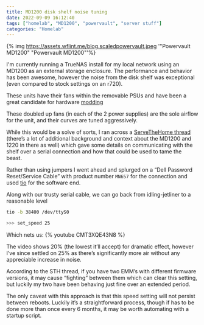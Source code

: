 ```yaml
---
title: MD1200 disk shelf noise tuning
date: 2022-09-09 16:12:40
tags: ["homelab", "MD1200", "powervault", "server stuff"]
categories: "Homelab"
---
```


{% img https://assets.wflint.me/blog.scaledpowervault.jpeg '"Powervault MD1200" "Powervault MD1200"'%}

<!-- more -->

I'm currently running a TrueNAS install for my local network using an MD1200 as an external storage enclosure. The performance and behavior has been awesome, however the noise from the disk shelf was exceptional (even compared to stock settings on an r720).

These units have their fans within the removable PSUs and have been a great candidate for hardware [modding](https://imgur.com/a/fG3hwew)

<blockquote class="imgur-embed-pub" lang="en" data-id="I9jktuh" ><a href="//imgur.com/I9jktuh"></a></blockquote><script async src="//s.imgur.com/min/embed.js" charset="utf-8"></script>

These doubled up fans (in each of the 2 power supplies) are the sole airflow for the unit, and their curves are tuned aggressively.

While this would be a solve of sorts, I ran across a [ServeTheHome thread](https://forums.servethehome.com/index.php?threads/fun-with-an-md1200-md1220-sc200-sc220.27487/) (there’s a lot of additional background and context about the MD1200 and 1220 in there as well) which gave some details on communicating with the shelf over a serial connection and how that could be used to tame the beast.

Rather than using jumpers I went ahead and splurged on a “Dell Password Reset/Service Cable” with product number `MN657` for the connection and used [tio](https://github.com/tio/ti) for the software end.

Along with our trusty serial cable, we can go back from idling-jetliner to a reasonable level

``` bash
tio -b 38400 /dev/ttyS0

>>> set_speed 25
```

Which nets us:
{% youtube CMT3XQE43N8 %}

The video shows 20% (the lowest it’ll accept) for dramatic effect, however I’ve since settled on 25% as there’s significantly more air without any appreciable increase in noise.

According to the STH thread, if you have two EMM’s with different firmware versions, it may cause “fighting” between them which can clear this setting, but luckily my two have been behaving just fine over an extended period.

The only caveat with this approach is that this speed setting will not persist between reboots. Luckily it’s a straightforward process, though if has to be done more than once every 6 months, it may be worth automating with a startup script.